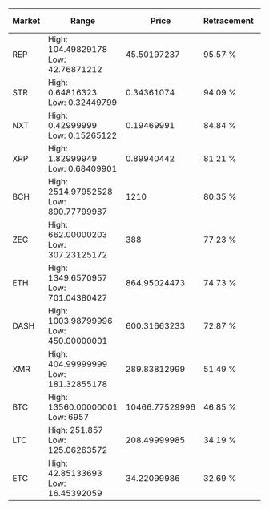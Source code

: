 | Market | Range | Price| Retracement | Doubles to 50% |
| --- | --- | --- | --- | --- |
| REP | High: 104.49829178<br />Low: 42.76871212 | 45.50197237 | 95.57 % | 1.62 |
| STR | High: 0.64816323<br />Low: 0.32449799 | 0.34361074 | 94.09 % | 1.42 |
| NXT | High: 0.42999999<br />Low: 0.15265122 | 0.19469991 | 84.84 % | 1.50 |
| XRP | High: 1.82999949<br />Low: 0.68409901 | 0.89940442 | 81.21 % | 1.40 |
| BCH | High: 2514.97952528<br />Low: 890.77799987 | 1210 | 80.35 % | 1.41 |
| ZEC | High: 662.00000203<br />Low: 307.23125172 | 388 | 77.23 % | 1.25 |
| ETH | High: 1349.6570957<br />Low: 701.04380427 | 864.95024473 | 74.73 % | 1.19 |
| DASH | High: 1003.98799996<br />Low: 450.00000001 | 600.31663233 | 72.87 % | 1.21 |
| XMR | High: 404.99999999<br />Low: 181.32855178 | 289.83812999 | 51.49 % | 1.01 |
| BTC | High: 13560.00000001<br />Low: 6957 | 10466.77529996 | 46.85 % | 0.00 |
| LTC | High: 251.857<br />Low: 125.06263572 | 208.49999985 | 34.19 % | 0.00 |
| ETC | High: 42.85133693<br />Low: 16.45392059 | 34.22099986 | 32.69 % | 0.00 |
